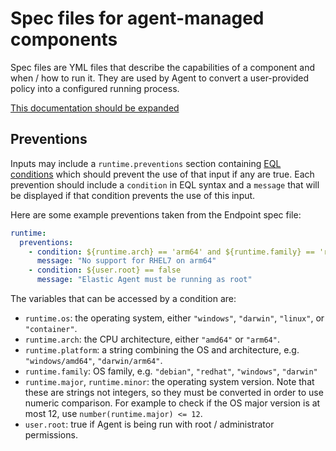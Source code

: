 # Spec files for agent-managed components

Spec files are YML files that describe the capabilities of a component and when / how to run it. They are used by Agent to convert a user-provided policy into a configured running process.

[This documentation should be expanded](https://github.com/elastic/elastic-agent/issues/2690)

## Preventions

Inputs may include a `runtime.preventions` section containing [EQL conditions](https://www.elastic.co/guide/en/elasticsearch/reference/current/eql-syntax.html#eql-syntax-conditions) which should prevent the use of that input if any are true. Each prevention should include a `condition` in EQL syntax and a `message` that will be displayed if that condition prevents the use of this input.

Here are some example preventions taken from the Endpoint spec file:

```yml
runtime:
  preventions:
    - condition: ${runtime.arch} == 'arm64' and ${runtime.family} == 'redhat' and ${runtime.major} == '7'
      message: "No support for RHEL7 on arm64"
    - condition: ${user.root} == false
      message: "Elastic Agent must be running as root"
```

The variables that can be accessed by a condition are:

- `runtime.os`: the operating system, either `"windows"`, `"darwin"`, `"linux"`, or `"container"`.
- `runtime.arch`: the CPU architecture, either `"amd64"` or `"arm64"`.
- `runtime.platform`: a string combining the OS and architecture, e.g. `"windows/amd64"`, `"darwin/arm64"`.
- `runtime.family`: OS family, e.g. `"debian"`, `"redhat"`, `"windows"`, `"darwin"`
- `runtime.major`, `runtime.minor`: the operating system version. Note that these are strings not integers, so they must be converted in order to use numeric comparison. For example to check if the OS major version is at most 12, use `number(runtime.major) <= 12`.
- `user.root`: true if Agent is being run with root / administrator permissions.
